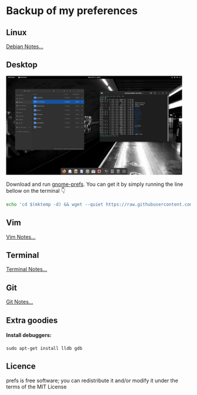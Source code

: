 # Backup of my preferences

## Linux
[Debian Notes...](debianNotes.md)

## Desktop
<img src="data/gnomePrefsScreenshot.png" width="480">

Download and run [gnome-prefs](https://github.com/paulondc/prefs/blob/master/gnome-prefs). You can get it by simply running the line bellow on the terminal :point_down:
```bash
echo 'cd $(mktemp -d) && wget --quiet https://raw.githubusercontent.com/paulondc/prefs/master/gnome-prefs && chmod +x gnome-prefs && ./gnome-prefs' | bash
```

## Vim
[Vim Notes...](vimNotes.md)

## Terminal
[Terminal Notes...](terminalNotes.md)

## Git
[Git Notes...](gitNotes.md)


## Extra goodies

#### Install debuggers:
```
sudo apt-get install lldb gdb
```

## Licence
prefs is free software; you can redistribute it and/or modify it under the terms of the MIT License
